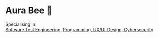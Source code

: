 <h1>Aura Bee 👋</h1>

Specialising in:
</br>
<a href="https://github.com//AuraBee">Software Test Engineering,</a> 
<a href="https://www.linkedin.com/in/askye-qa-ux-webdeveloper-cybersec/"> Programming, UX/UI Design, Cybersecurity</a>

